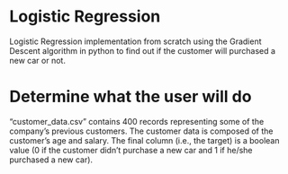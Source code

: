 # Logistic Regression
Logistic Regression implementation from scratch using the Gradient Descent algorithm in python to find out if the customer will purchased a new car or not.

# Determine what the user will do
“customer_data.csv” contains 400 records representing some of the company’s previous customers. The customer data is composed of the customer’s age and salary. The final column (i.e., the target) is a boolean value (0 if the customer didn’t purchase a new car and 1 if he/she purchased a new car).
